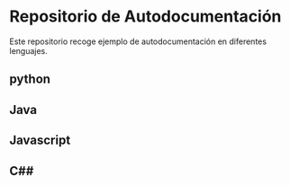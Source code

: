 # Repositorio de Autodocumentación

Este repositorio recoge ejemplo de autodocumentación en diferentes lenguajes.

## python


## Java


## Javascript


## C##


